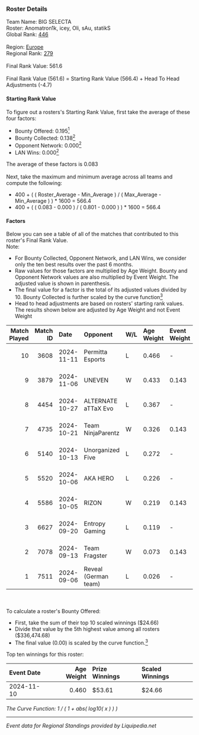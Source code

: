 ### Roster Details<br />
Team Name: BIG SELECTA<br />
Roster: Anomatron1k, icey, Oli, sAu, statikS<br />
Global Rank: [446](../standings_global.md)<br />
<br />
Region: [Europe]( ../standings_europe.md)<br />
Regional Rank: [279]( ../standings_europe.md)<br />
<br />
Final Rank Value:  561.6<br />
<br />
Final Rank Value (561.6) = Starting Rank Value (566.4) + Head To Head Adjustments (-4.7)<br />

#### Starting Rank Value<br />
To figure out a rosters's Starting Rank Value, first take the average of these four factors:<br />
- Bounty Offered: 0.195[<sup>1</sup>](#table2)
- Bounty Collected: 0.138[<sup>2</sup>](#table1)
- Opponent Network: 0.000[<sup>2</sup>](#table1)
- LAN Wins: 0.000[<sup>2</sup>](#table1)

The average of these factors is 0.083<br />
<br />
Next, take the maximum and minimum average across all teams and compute the following:<br />
- 400 + ( ( Roster_Average - Min_Average ) / ( Max_Average - Min_Average ) ) * 1600 = 566.4
- 400 + ( ( 0.083 - 0.000 ) / ( 0.801 - 0.000 ) ) * 1600 = 566.4


#### Factors<br />
Below you can see a table of all of the matches that contributed to this roster's Final Rank Value.<br />
Note:<br />

- For Bounty Collected, Opponent Network, and LAN Wins, we consider only the ten best results over the past 6 months.
- Raw values for those factors are multiplied by Age Weight. Bounty and Opponent Network values are also multiplied by Event Weight. The adjusted value is shown in parenthesis.
- The final value for a factor is the total of its adjusted values divided by 10. Bounty Collected is further scaled by the curve function[<sup>3</sup>](#curveFunction)
- Head to head adjustments are based on rosters' starting rank values. The results shown below are adjusted by Age Weight and not Event Weight
<span id="table1"></span><br />


| Match Played | Match ID | Date       | Opponent             | W/L | Age Weight | Event Weight | Bounty Collected | Opponent Network | LAN Wins  | H2H Adj. | Roster                                  |
| -: | -: | :- | :- | :- | :- | :- | :- | :- | :- | -: | :- |
|           10 |     3608 | 2024-11-11 | Permitta Esports     | L   | 0.466      | -            | -                | -                | -         |    -3.13 | Anomatron1k, icey, Oli, sAu, statikS    |
|            9 |     3879 | 2024-11-06 | UNEVEN               | W   | 0.433      | 0.143        | 0.000 (0.000)    | 0.009 (0.001)    | 0 (0.000) |     4.84 | Anomatron1k, icey, nezoku, oli, statikS |
|            8 |     4454 | 2024-10-27 | ALTERNATE aTTaX Evo  | L   | 0.367      | -            | -                | -                | -         |    -4.97 | Anomatron1k, icey, nezoku, oli, statikS |
|            7 |     4735 | 2024-10-21 | Team NinjaParentz    | W   | 0.326      | 0.143        | 0.000 (0.000)    | 0.036 (0.002)    | 0 (0.000) |     5.08 | Anomatron1k, icey, nezoku, oli, statikS |
|            6 |     5140 | 2024-10-13 | Unorganized Five     | L   | 0.272      | -            | -                | -                | -         |    -4.23 | Anomatron1k, icey, nezoku, oli, statikS |
|            5 |     5520 | 2024-10-06 | AKA HERO             | L   | 0.226      | -            | -                | -                | -         |    -3.31 | icey, levente, nezoku, oli, statikS     |
|            4 |     5586 | 2024-10-05 | RIZON                | W   | 0.219      | 0.143        | 0.000 (0.000)    | 0.000 (0.000)    | 0 (0.000) |     1.93 | Anomatron1k, icey, nezoku, oli, statikS |
|            3 |     6627 | 2024-09-20 | Entropy Gaming       | L   | 0.119      | -            | -                | -                | -         |    -1.85 | icey, nezoku, oli, sAu, statikS         |
|            2 |     7078 | 2024-09-13 | Team Fragster        | W   | 0.073      | 0.143        | 0.000 (0.000)    | 0.100 (0.001)    | 0 (0.000) |     1.24 | Anomatron1k, icey, nezoku, oli, statikS |
|            1 |     7511 | 2024-09-06 | Reveal (German team) | L   | 0.026      | -            | -                | -                | -         |    -0.34 | Anomatron1k, icey, nezoku, oli, statikS |

<br />
<span id="table2"></span><br />
To calculate a roster's Bounty Offered:<br />

- First, take the sum of their top 10 scaled winnings ($24.66)
- Divide that value by the 5th highest value among all rosters ($336,474.68)
- The final value (0.00) is scaled by the curve function.[<sup>3</sup>](#curveFunction)

Top ten winnings for this roster:<br />

| Event Date | Age Weight | Prize Winnings | Scaled Winnings |
| :- | -: | :- | :- |
| 2024-11-10 |      0.460 | $53.61         | $24.66          |


<span id="curveFunction"></span>_The Curve Function: 1 / ( 1 + abs( log10( x ) ) )_<br />

---
_Event data for Regional Standings provided by Liquipedia.net_<br />
